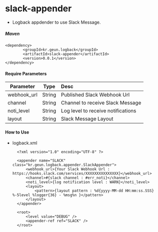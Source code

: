 # slack-appender
* Logback appdender to use Slack Message.

##### Maven
    <dependency>
            <groupId>kr.geun.logback</groupId>
            <artifactId>slack-appender</artifactId>
            <version>0.0.1</version>
    </dependency>

#### Require Parameters
| Parameter        | Type           | Desc  |
| ------------- |:-------------:| :-----|
| webhook_url | String | Published Slack Webhook Url |
| channel | String |Channel to receive Slack Message |
| noti_level | String | Log level to receive notifications |
| layout | String | Slack Message Layout |

#### How to Use
* logback.xml

		<?xml version="1.0" encoding="UTF-8" ?>
	<configuration scan="true" scanPeriod="30 seconds">
	
		<appender name="SLACK" class="kr.geun.logback.appender.SlackAppender">
			<webhook_url>{Your Slack Webhook Url : https://hooks.slack.com/services/XXXXXXXXXXXXXXX}</webhook_url>
			<channel>#{slack channel : #err_noti}</channel>
			<noti_level>{log notification level : WARN}</noti_level>
			<layout>
	            <pattern>{layout pattern : %d{yyyy-MM-dd HH:mm:ss.SSS} %-5level %logger{36} - %msg%n }</pattern>
	        </layout>
		</appender>
				
		<root>
			<level value="DEBUG" />
			<appender-ref ref="SLACK" />
		</root>
	</configuration>
